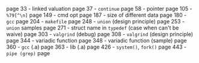 page 33 - linked valuation
page 37 - `continue`
page 58 - pointer
page 105 - `%79[^\n]`
page 149 - cmd opt
page 187 - size of different data
page 180 - `gcc`
page 204 - `makefile`
page 248 - `union` (design principle)
page 253 - `union` samples
page 271 - struct name in `typedef` (case when can't be waive) 
page 303 - `valgrind` (debug)
page 308 - `valgrind` (design principle)
page 344 - variadic function
page 348 - variadic function (sample)
page 360 - `gcc` (.a)
page 363 - lib (.a)
page 426 - `system()`, `fork()`
page 443 - `pipe (grep)`
page 